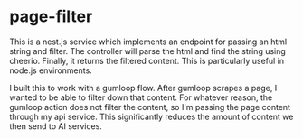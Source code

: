 # page-filter
This is a nest.js service which implements an endpoint for passing an html string and filter. The controller will parse the html and find the string using cheerio. Finally, it returns the filtered content. This is particularly useful in node.js environments.

I built this to work with a gumloop flow. After gumloop scrapes a page, I wanted to be able to filter down that content. For whatever reason, the gumloop action does not filter the content, so I'm passing the page content through my api service. This significantly reduces the amount of content we then send to AI services.